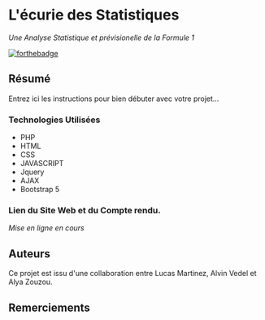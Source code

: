# L'écurie des Statistiques
_Une Analyse Statistique et prévisionelle de la Formule 1_

[![forthebadge](http://forthebadge.com/images/badges/built-with-love.svg)](http://forthebadge.com)  


## Résumé

Entrez ici les instructions pour bien débuter avec votre projet...

### Technologies Utilisées 

- PHP
- HTML
- CSS
- JAVASCRIPT 
- Jquery 
- AJAX
- Bootstrap 5 

### Lien du Site Web et du Compte rendu. 

_Mise en ligne en cours_

## Auteurs 

Ce projet est issu d'une collaboration entre Lucas Martinez, Alvin Vedel et Alya Zouzou. 


## Remerciements



